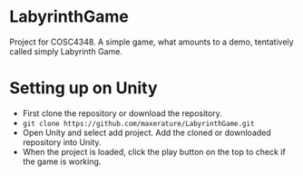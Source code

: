 # LabyrinthGame
Project for COSC4348.  A simple game, what amounts to a demo, tentatively called simply Labyrinth Game.


# Setting up on Unity
- First clone the repository or download the repository. 
- `git clone https://github.com/maxerature/LabyrinthGame.git`
- Open Unity and select add project. Add the cloned or downloaded repository into Unity.
- When the project is loaded, click the play button on the top to check if the game is working.

